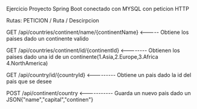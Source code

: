 Ejercicio
Proyecto Spring Boot conectado con MYSQL con peticion HTTP

Rutas:
PETICION / Ruta / Descirpcion

GET /api/countries/continent/name/{continentName}   <----- Obtiene los paises dado un continente valido

GET /api/countries/continent/id/{continentId}  <-------- Obtienen los paises dado una id de un continente(1.Asia,2.Europe,3.Africa 4.NorthAmerica)

GET /api/country/id/{countryId} <--------- Obtiene un pais dado la id del pais que se desee

POST /api/continent/country <----------- Guarda un nuevo pais dado un JSON{"name","capital","continen"}
